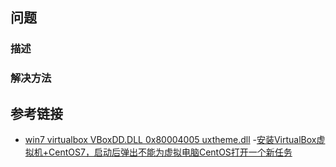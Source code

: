 ## 问题
### 描述
### 解决方法
## 参考链接
- [win7 virtualbox VBoxDD.DLL 0x80004005 uxtheme.dll](http://my.oschina.net/woonkan/blog/363161)
-[安装VirtualBox虚拟机+CentOS7，启动后弹出不能为虚拟电脑CentOS打开一个新任务](http://dblab.xmu.edu.cn/blog/225/)
